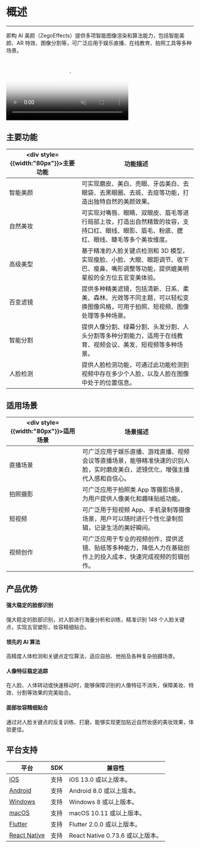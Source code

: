 # 概述
- - -

即构 AI 美颜（ZegoEffects）提供多项智能图像渲染和算法能力，包括智能美颜、AR 特效、图像分割等，可广泛应用于娱乐直播、在线教育、拍照工具等多种场景。

<video poster="https://doc-media.zego.im/sdk-doc/Pics/ZegoEffects/AI_cover.png" src="https://doc-media.zego.im/sdk-doc/doc/video/AI/AI.mp4" width="65%" muted="true" loop="true" autoplay="autoplay" preload="auto" nocontrols></video>

## 主要功能

|<div style={{width:"80px"}}>主要功能</div> | 功能描述 |
| --- | --- |
| 智能美颜 | 可实现磨皮、美白、亮眼、牙齿美白、去眼袋、去黑眼圈、去斑、去痘等功能，打造出独特自然的美颜效果。 | 
| 自然美妆 | 可实现对嘴唇、眼睛、双眼皮、眉毛等进行局部上妆，打造出自然精致的妆容，支持口红、眼线、眼影、眉毛、粉底、腮红、眼线、睫毛等多个美妆维度。 | 
| 高级美型 | 基于精准的人脸关键点检测和 3D 模型，实现瘦脸、小脸、大眼、眼距调节、收下巴、瘦鼻、嘴形调整等功能，提供媲美明星般的全方位五官变美体验。 | 
| 百变滤镜 | 提供多种精美滤镜，包括清新、日系、柔美、森林、光效等不同主题，可以轻松变换图像风格，可用于拍照、短视频、图像处理等多种场景。 | 
| 智能分割 | 提供人像分割、绿幕分割、头发分割、人头分割等多种分割能力，适用于在线教育、视频会议、美发、短视频等多种场景。 | 
| 人脸检测 | 提供人脸检测功能，可通过此功能检测到视频中存在多少个人脸，以及人脸在图像中处于的位置信息。 | 

## 适用场景

| <div style={{width:"80px"}}>适用场景</div> | 场景描述 |
| --- | --- |
| 直播场景 | 可广泛应用于娱乐直播、游戏直播、视频会议等直播场景，能够精准快速的识别人脸，实时磨皮美白，滤镜优化，增强主播代入感和自信心。 |
| 拍照摄影 | 可广泛应用于拍照类 App 等摄影场景，为用户提供人像美化和趣味贴纸功能。 |
| 短视频 | 可广泛用于短视频 App、手机录制等摄像场景，用户可以随时进行个性化录制剪辑，记录生活的美好瞬间。 |
| 视频创作 | 可广泛应用于专业的视频创作，提供滤镜、贴纸等多种能力，降低人力在基础创作上的投入成本，快速完成视频的剪辑创作。 |


## 产品优势

#### 强大稳定的脸部识别

强大稳定的脸部识别，对人脸进行海量分析和训练，精准识别 148 个人脸关键点，实现五官塑形，妆容精细贴合。

#### 领先的 AI 算法

高精度人体检测和关键点定位算法，适应自拍、他拍及各种复杂拍摄场景。

#### 人像特征稳定追踪

在人脸、人体转动或快速移动时，能够保障识别的人像特征不消失，保障美妆、特效、分割等效果的完美贴合。

#### 面部妆容精细贴合

通过对人脸关键点的反复训练、打磨，能够实现更加贴近自然妆感的美妆效果，体验更佳。

## 平台支持

| 平台     | SDK | 兼容性 |
| ---     | --- | --- |
| [iOS](https://doc-zh.zego.im/ai-effects-ios-objc/overview/overview)     | 支持 | iOS 13.0 或以上版本。 |
| [Android](https://doc-zh.zego.im/ai-effects-android-java/overview/overview) | 支持 | Android 8.0 或以上版本。 |
| [Windows](https://doc-zh.zego.im/ai-effects-windows-c/overview/overview) | 支持 | Windows 8 或以上版本。 |
| [macOS](https://doc-zh.zego.im/ai-effects-macos-c/overview/overview)   | 支持 | macOS 10.11 或以上版本。 |
| [Flutter](https://doc-zh.zego.im/ai-effects-flutter-dart/overview/overview)  | 支持 | Flutter 2.0.0 或以上版本。 |
| [React Native](https://doc-zh.zego.im/ai-effects-react-native-javascript/overview/overview)   | 支持 | React Native 0.73.6 或以上版本。 |
